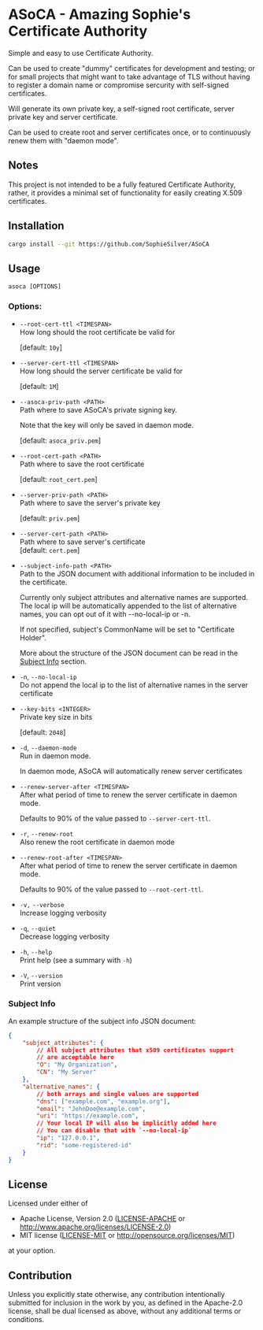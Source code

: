 # ASoCA - Amazing Sophie's Certificate Authority

Simple and easy to use Certificate Authority.

Can be used to create "dummy" certificates for development and testing; or for small projects that might want to take advantage of TLS without having to register a domain name or compromise sercurity with self-signed certificates.

Will generate its own private key, a self-signed root certificate,
server private key and server certificate.

Can be used to create root and server certificates once, or to continuously renew them with "daemon mode".

## Notes
This project is not intended to be a fully featured Certificate Authority, rather, it provides a minimal set of functionality for easily creating X.509 certificates.

## Installation

```sh
cargo install --git https://github.com/SophieSilver/ASoCA
```

## Usage

`asoca [OPTIONS]`

### Options:

-   `--root-cert-ttl <TIMESPAN>`  
    How long should the root certificate be valid for

    [default: `10y`]

-   `--server-cert-ttl <TIMESPAN>`  
     How long should the server certificate be valid for

    [default: `1M`]

-   `--asoca-priv-path <PATH>`  
     Path where to save ASoCA's private signing key.

    Note that the key will only be saved in daemon mode.

    [default: `asoca_priv.pem`]

-   `--root-cert-path <PATH>`  
     Path where to save the root certificate

    [default: `root_cert.pem`]

-   `--server-priv-path <PATH>`  
     Path where to save the server's private key

    [default: `priv.pem`]

-   `--server-cert-path <PATH>`  
     Path where to save server's certificate  
     [default: `cert.pem`]

-   `--subject-info-path <PATH>`  
     Path to the JSON document with additional information to be included in the certificate.

    Currently only subject attributes and alternative names are supported. The local ip will be automatically appended to the list of alternative names, you can opt out of it with --no-local-ip or -n.

    If not specified, subject's CommonName will be set to "Certificate Holder".

    More about the structure of the JSON document can be read in the [Subject Info](#subject-info) section.

-   `-n`, `--no-local-ip`  
     Do not append the local ip to the list of alternative names in the server certificate

-   `--key-bits <INTEGER>`  
     Private key size in bits

    [default: `2048`]

-   `-d`, `--daemon-mode`  
     Run in daemon mode.

    In daemon mode, ASoCA will automatically renew server certificates

-   `--renew-server-after <TIMESPAN>`  
     After what period of time to renew the server certificate in daemon mode.

    Defaults to 90% of the value passed to `--server-cert-ttl`.

-   `-r`, `--renew-root`  
     Also renew the root certificate in daemon mode

-   `--renew-root-after <TIMESPAN>`  
     After what period of time to renew the server certificate in daemon mode.

    Defaults to 90% of the value passed to `--root-cert-ttl`.

-   `-v,` `--verbose`  
     Increase logging verbosity

-   `-q`, `--quiet`  
     Decrease logging verbosity

-   `-h`, `--help`  
     Print help (see a summary with `-h`)

-   `-V`, `--version`  
     Print version

### Subject Info

An example structure of the subject info JSON document:

```json
{
    "subject_attributes": {
        // All subject attributes that x509 certificates support
        // are acceptable here
        "O": "My Organization",
        "CN": "My Server"
    },
    "alternative_names": {
        // both arrays and single values are supported
        "dns": ["example.com", "example.org"],
        "email": "JohnDoe@example.com",
        "uri": "https://example.com",
        // Your local IP will also be implicitly added here
        // You can disable that with `--no-local-ip`
        "ip": "127.0.0.1",
        "rid": "some-registered-id"
    }
}
```

## License

Licensed under either of

-   Apache License, Version 2.0
    ([LICENSE-APACHE](LICENSE-APACHE) or http://www.apache.org/licenses/LICENSE-2.0)
-   MIT license
    ([LICENSE-MIT](LICENSE-MIT) or http://opensource.org/licenses/MIT)

at your option.

## Contribution

Unless you explicitly state otherwise, any contribution intentionally submitted
for inclusion in the work by you, as defined in the Apache-2.0 license, shall be
dual licensed as above, without any additional terms or conditions.
